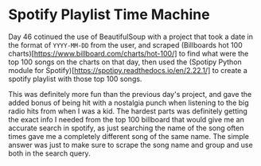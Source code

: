 # Spotify Playlist Time Machine

Day 46 cotinued the use of BeautifulSoup with a project that took a date in the format of `YYYY-MM-DD` from the user, and scraped (Billboards hot 100 charts)[https://www.billboard.com/charts/hot-100/] to find what were the top 100 songs on the charts on that day, then used the (Spotipy Python module for Spotify)[https://spotipy.readthedocs.io/en/2.22.1/] to create a spotify playlist with those top 100 songs.

This was definitely more fun than the previous day's project, and gave the added bonus of being hit with a nostalgia punch when listening to the big radio hits from when I was a kid. The hardest parts was definitely getting the exact info I needed from the top 100 billboard that would give me an accurate search in spotify, as just searching the name of the song often times gave me a completely different song of the same name. The simple answer was just to make sure to scrape the song name and group and use both in the search query. 
